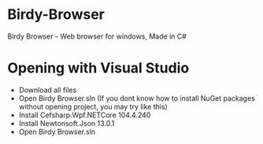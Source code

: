 # Birdy-Browser
Birdy Browser - Web browser for windows, Made in C#

# Opening with Visual Studio
* Download all files
* Open Birdy Browser.sln (If you dont know how to install NuGet packages without opening project, you may try like this)
* Install Cefsharp.Wpf.NETCore 104.4.240
* Install Newtonsoft.Json 13.0.1
* Open Birdy Browser.sln

